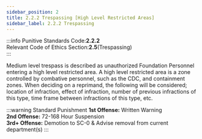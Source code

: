 ```yaml
---
sidebar_position: 2
title: 2.2.2 Trespassing [High Level Restricted Areas]
sidebar_label: 2.2.2 Trespassing
---
```


:::info
Punitive Standards Code:<TextColor color="#E46C07">**2.2.2**</TextColor> <br />
Relevant Code of Ethics Section:<TextColor color="#21E006">**2.5**</TextColor>(Trespassing) <br />
:::

Medium level trespass is described as unauthorized Foundation Personnel entering a high level restricted area. A high level restricted area is a zone controlled by combative personnel, such as the CDC, and containment zones. When deciding on a reprimand, the following will be considered; location of infraction, effect of infraction, number of previous infractions of this type, time frame between infractions of this type, etc.

:::warning Standard Punishment
**1st Offense:** Written Warning <br />
**2nd Offense:** 72-168 Hour Suspension <br />
**3rd+ Offense:** Demotion to SC-0 & Advise removal from current department(s)
:::